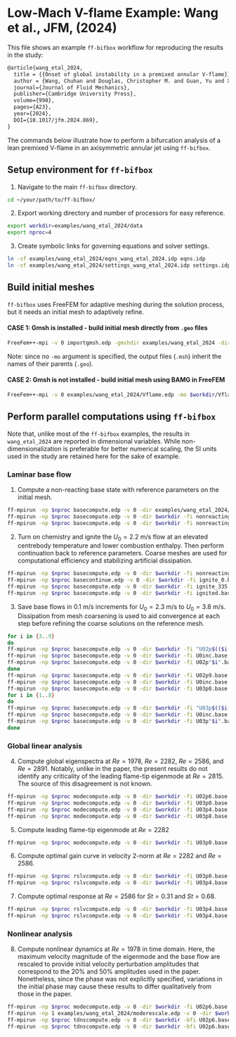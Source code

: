 # Low-Mach V-flame Example: Wang et al., JFM, (2024)
This file shows an example `ff-bifbox` workflow for reproducing the results in the study:
```tex
@article{wang_etal_2024,
  title = {{Onset of global instability in a premixed annular V-flame}},
  author = {Wang, Chuhan and Douglas, Christopher M. and Guan, Yu and Xu, Chunxiao and Lesshafft, Lutz},
  journal={Journal of Fluid Mechanics},
  publisher={Cambridge University Press},
  volume={998},
  pages={A23},
  year={2024},
  DOI={10.1017/jfm.2024.869},
}
```
The commands below illustrate how to perform a bifurcation analysis of a lean premixed V-flame in an axisymmetric annular jet using `ff-bifbox`.

## Setup environment for `ff-bifbox`
1. Navigate to the main `ff-bifbox` directory.
```sh
cd ~/your/path/to/ff-bifbox/
```
2. Export working directory and number of processors for easy reference.
```sh
export workdir=examples/wang_etal_2024/data
export nproc=4
```
3. Create symbolic links for governing equations and solver settings.
```sh
ln -sf examples/wang_etal_2024/eqns_wang_etal_2024.idp eqns.idp
ln -sf examples/wang_etal_2024/settings_wang_etal_2024.idp settings.idp
```

## Build initial meshes
`ff-bifbox` uses FreeFEM for adaptive meshing during the solution process, but it needs an initial mesh to adaptively refine.
#### CASE 1: Gmsh is installed - build initial mesh directly from `.geo` files
```sh
FreeFem++-mpi -v 0 importgmsh.edp -gmshdir examples/wang_etal_2024 -dir $workdir -mi Vflame.geo
```
Note: since no `-mo` argument is specified, the output files (`.msh`) inherit the names of their parents (`.geo`).
#### CASE 2: Gmsh is not installed - build initial mesh using BAMG in FreeFEM
```sh
FreeFem++-mpi -v 0 examples/wang_etal_2024/Vflame.edp -mo $workdir/Vflame
```

## Perform parallel computations using `ff-bifbox`
Note that, unlike most of the `ff-bifbox` examples, the results in `wang_etal_2024` are reported in dimensional variables. While non-dimensionalization is preferable for better numerical scaling, the SI units used in the study are retained here for the sake of example.
### Laminar base flow
1. Compute a non-reacting base state with reference parameters on the initial mesh.
```sh
ff-mpirun -np $nproc basecompute.edp -v 0 -dir examples/wang_etal_2024/data -mi Vflame.msh -fo nonreacting_0 -U0 0.1 -Tr 700 -As 1.67212e-6 -Ts 170.672 -Pr 0.7 -Sc 0.7 -p0 101325 -Rs 264.56013215560904 -Cp 1.3 -YCH4 0.04256 -WCH4 0.016 -YO2 0.2128 -WO2 0.032 -nCH4 1.0 -nO2 0.5 -Ar 0 -Ta 10065.425264217412 -Dh0f -804.084 -alpha 0.05 -xsg 0.15 -rsg 0.03 -snes_rtol 0
ff-mpirun -np $nproc basecompute.edp -v 0 -dir $workdir -fi nonreacting_0.base -fo nonreacting_1 -U0 0.5 -mo nonreacting_1
ff-mpirun -np $nproc basecompute.edp -v 0 -dir $workdir -fi nonreacting_1.base -fo nonreacting -U0 2.2 -pv 1 -mo nonreacting
```

2. Turn on chemistry and ignite the $U_0=2.2$ m/s flow at an elevated centrebody temperature and lower combustion enthalpy. Then perform continuation back to reference parameters. Coarse meshes are used for computational efficiency and stabilizing artificial dissipation. 
```sh
ff-mpirun -np $nproc basecompute.edp -v 0 -dir $workdir -fi nonreacting.base -fo ignite_0 -Tr 1000 -Ar 1.1e7 -Dh0f -100 -mo ignite_0 -snes_rtol 0 -err 0.05
ff-mpirun -np $nproc basecontinue.edp -v 0 -dir $workdir -fi ignite_0.base -fo ignite -param Dh0f -h0 -200 -mo ignite -dmax 100 -err 0.1 -scount 5 -paramtarget -804.084 -maxcount -1 -contorder 2
ff-mpirun -np $nproc basecompute.edp -v 0 -dir $workdir -fi ignite_335.base -fo ignited -Tr 700 -Dh0f -804.084 -mo ignited -snes_rtol 0 -err 0.05 -snes_linesearch_type l2
ff-mpirun -np $nproc basecompute.edp -v 0 -dir $workdir -fi ignited.base -fo U02p2 -pv 1 -snes_rtol 0 -snes_linesearch_type l2 -mo U02p2
```

3. Save base flows in 0.1 m/s increments for $U_0=2.3$ m/s to $U_0=3.8$ m/s. Dissipation from mesh coarsening is used to aid convergence at each step before refining the coarse solutions on the reference mesh.
```sh
for i in {3..9}
do
ff-mpirun -np $nproc basecompute.edp -v 0 -dir $workdir -fi "U02p$(($i-1))".base -fo U0inc -U0 2."$i" -snes_linesearch_type l2 -mo U0inc -err 0.1
ff-mpirun -np $nproc basecompute.edp -v 0 -dir $workdir -fi U0inc.base -fo U02p"$i" -pv 1 -snes_rtol 0 -snes_linesearch_type l2 -mo U02p"$i"
ff-mpirun -np $nproc basecompute.edp -v 0 -dir $workdir -fi U02p"$i".base -fo U02p"$i" -pv 1 -snes_rtol 0 -snes_linesearch_type l2 -mo U02p"$i"
done
ff-mpirun -np $nproc basecompute.edp -v 0 -dir $workdir -fi U02p9.base -fo U0inc -U0 3.0 -snes_linesearch_type l2 -mo U0inc -err 0.1
ff-mpirun -np $nproc basecompute.edp -v 0 -dir $workdir -fi U0inc.base -fo U03p0 -pv 1 -snes_rtol 0 -mo U03p0
ff-mpirun -np $nproc basecompute.edp -v 0 -dir $workdir -fi U03p0.base -fo U03p0 -pv 1 -snes_rtol 0 -mo U03p0
for i in {1..8}
do
ff-mpirun -np $nproc basecompute.edp -v 0 -dir $workdir -fi "U03p$(($i-1))".base -fo U0inc -U0 3."$i" -snes_linesearch_type l2 -mo U0inc -err 0.1
ff-mpirun -np $nproc basecompute.edp -v 0 -dir $workdir -fi U0inc.base -fo U03p"$i" -pv 1 -snes_rtol 0 -snes_linesearch_type l2
ff-mpirun -np $nproc basecompute.edp -v 0 -dir $workdir -fi U03p"$i".base -fo U03p"$i" -pv 1 -snes_rtol 0 -snes_linesearch_type l2 -mo U03p"$i"
done
```

### Global linear analysis
4. Compute global eigenspectra at $Re=1978$, $Re=2282$, $Re=2586$, and $Re=2891$. Notably, unlike in the paper, the present results do not identify any criticality of the leading flame-tip eigenmode at $Re=2815$. The source of this disagreement is not known. 
```sh
ff-mpirun -np $nproc modecompute.edp -v 0 -dir $workdir -fi U02p6.base -so Re1978 -eps_nev 25 -eps_target 25+250i -ntarget 8 -targetf 50+2000i
ff-mpirun -np $nproc modecompute.edp -v 0 -dir $workdir -fi U03p0.base -so Re2282 -eps_nev 25 -eps_target 25+250i -ntarget 8 -targetf 50+2000i
ff-mpirun -np $nproc modecompute.edp -v 0 -dir $workdir -fi U03p4.base -so Re2586 -eps_nev 25 -eps_target 25+250i -ntarget 8 -targetf 50+2000i
ff-mpirun -np $nproc modecompute.edp -v 0 -dir $workdir -fi U03p8.base -so Re2891 -eps_nev 25 -eps_target 25+250i -ntarget 8 -targetf 50+2000i
```
5. Compute leading flame-tip eigenmode at $Re=2282$ 
```sh
ff-mpirun -np $nproc modecompute.edp -v 0 -dir $workdir -fi U03p0.base -fo Re2282flametip -eps_target 1+600i -pv 1
```

6. Compute optimal gain curve in velocity 2-norm at $Re=2282$ and $Re=2586$.
```sh
ff-mpirun -np $nproc rslvcompute.edp -v 0 -dir $workdir -fi U03p0.base -so Re2282 -omega 20 -omegaf 2000 -nomega 100
ff-mpirun -np $nproc rslvcompute.edp -v 0 -dir $workdir -fi U03p4.base -so Re2586 -omega 20 -omegaf 2000 -nomega 100
```

7. Compute optimal response at $Re=2586$ for $St=0.31$ and $St=0.68$.
```sh
ff-mpirun -np $nproc rslvcompute.edp -v 0 -dir $workdir -fi U03p4.base -fo Re2586St0p31 -omega 602 -pv 1
ff-mpirun -np $nproc rslvcompute.edp -v 0 -dir $workdir -fi U03p4.base -fo Re2586St0p68 -omega 1320 -pv 1
```

### Nonlinear analysis
8. Compute nonlinear dynamics at $Re=1978$ in time domain. Here, the maximum velocity magnitude of the eigenmode and the base flow are rescaled to provide initial velocity perturbation amplitudes that correspond to the 20% and 50% amplitudes used in the paper. Nonetheless, since the phase was not explicitly specified, variations in the initial phase may cause these results to differ qualitatively from those in the paper.
```sh
ff-mpirun -np $nproc modecompute.edp -v 0 -dir $workdir -fi U02p6.base -fo Re1978flametip -eps_target 1+600i -pv 1
ff-mpirun -np 1 examples/wang_etal_2024/moderescale.edp -v 0 -dir $workdir -fi Re1978flametip.mode -fo Re1978flametip_scaled
ff-mpirun -np $nproc tdnscompute.edp -v 0 -dir $workdir -bfi U02p6.base -fi Re1978flametip_scaled.mode -fo Re1978perturbation20perc -amp 0.2 -ts_dt 0.0001 -ts_adapt none -scount 2 -maxcount 6000 -mo Re1978perturbation20perc
ff-mpirun -np $nproc tdnscompute.edp -v 0 -dir $workdir -bfi U02p6.base -fi Re1978flametip_scaled.mode -fo Re1978perturbation50perc -amp 0.5 -ts_dt 0.0001 -ts_adapt none -scount 2 -maxcount 6000 -mo Re1978perturbation50perc
```